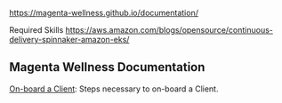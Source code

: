 https://magenta-wellness.github.io/documentation/

Required Skills
https://aws.amazon.com/blogs/opensource/continuous-delivery-spinnaker-amazon-eks/

## Magenta Wellness Documentation

[On-board a Client](client/on-boarding.md): Steps necessary to on-board a Client.


